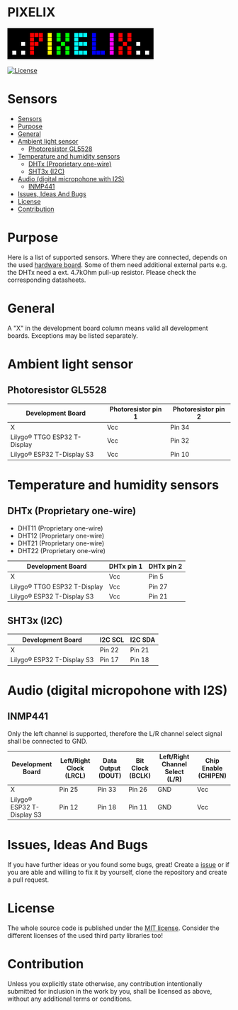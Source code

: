 # PIXELIX <!-- omit in toc -->
![PIXELIX](./images/LogoBlack.png)

[![License](https://img.shields.io/badge/license-MIT-blue.svg)](http://choosealicense.com/licenses/mit/)

# Sensors

- [Sensors](#sensors)
- [Purpose](#purpose)
- [General](#general)
- [Ambient light sensor](#ambient-light-sensor)
  - [Photoresistor GL5528](#photoresistor-gl5528)
- [Temperature and humidity sensors](#temperature-and-humidity-sensors)
  - [DHTx (Proprietary one-wire)](#dhtx-proprietary-one-wire)
  - [SHT3x (I2C)](#sht3x-i2c)
- [Audio (digital micropohone with I2S)](#audio-digital-micropohone-with-i2s)
  - [INMP441](#inmp441)
- [Issues, Ideas And Bugs](#issues-ideas-and-bugs)
- [License](#license)
- [Contribution](#contribution)

# Purpose
Here is a list of supported sensors. Where they are connected, depends on the used [hardware board](./boards/README.md). Some of them need additional external parts e.g. the DHTx need a ext. 4.7kOhm pull-up resistor. Please check the corresponding datasheets.

# General
A "X" in the development board column means valid all development boards. Exceptions may be listed separately.

# Ambient light sensor

## Photoresistor GL5528

| Development Board | Photoresistor pin 1 | Photoresistor pin 2 |
| ----------------- | ------------------- | ------------------- |
| X | Vcc | Pin 34 |
| Lilygo&reg; TTGO ESP32 T-Display | Vcc | Pin 32 |
| Lilygo&reg; ESP32 T-Display S3 | Vcc | Pin 10 |

# Temperature and humidity sensors

## DHTx (Proprietary one-wire)
* DHT11 (Proprietary one-wire)
* DHT12 (Proprietary one-wire)
* DHT21 (Proprietary one-wire)
* DHT22 (Proprietary one-wire)

| Development Board | DHTx pin 1 | DHTx pin 2 |
| ----------------- | ---------- | ---------- |
| X | Vcc | Pin 5 |
| Lilygo&reg; TTGO ESP32 T-Display | Vcc | Pin 27 |
| Lilygo&reg; ESP32 T-Display S3 | Vcc | Pin 21 |

## SHT3x (I2C)

| Development Board | I2C SCL | I2C SDA |
| ----------------- | ------- | ------- |
| X | Pin 22 | Pin 21 |
| Lilygo&reg; ESP32 T-Display S3 | Pin 17 | Pin 18 |

# Audio (digital micropohone with I2S)

## INMP441
Only the left channel is supported, therefore the L/R channel select signal shall be connected to GND.

| Development Board | Left/Right Clock (LRCL) | Data Output (DOUT) | Bit Clock (BCLK) | Left/Right Channel Select (L/R) | Chip Enable (CHIPEN) |
| ----------------- | ----------------------- | ------------------ | ---------------- | ------------------------------- | -------------------- |
| X | Pin 25 | Pin 33 | Pin 26 | GND | Vcc |
| Lilygo&reg; ESP32 T-Display S3 | Pin 12 | Pin 18 | Pin 11 | GND | Vcc |

# Issues, Ideas And Bugs
If you have further ideas or you found some bugs, great! Create a [issue](https://github.com/BlueAndi/esp-rgb-led-matrix/issues) or if you are able and willing to fix it by yourself, clone the repository and create a pull request.

# License
The whole source code is published under the [MIT license](http://choosealicense.com/licenses/mit/).
Consider the different licenses of the used third party libraries too!

# Contribution
Unless you explicitly state otherwise, any contribution intentionally submitted for inclusion in the work by you, shall be licensed as above, without any
additional terms or conditions.
